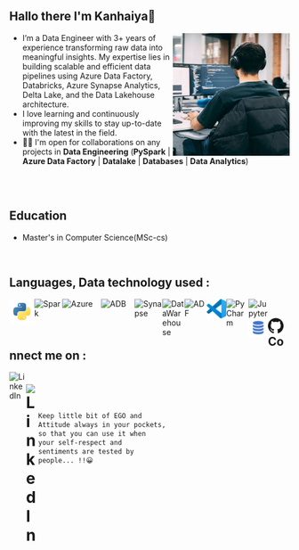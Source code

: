 ## Hallo there I'm Kanhaiya👋

<img align='right' src="https://github.com/kanhataak/iris_prediction_with-tkinter-GUI/blob/master/profilePhoto.jpg" width="210" height="220">

- I’m a Data Engineer with 3+ years of experience transforming raw data into meaningful insights. My expertise lies in building scalable and efficient data pipelines using Azure Data Factory, Databricks, Azure Synapse Analytics, Delta Lake, and the Data Lakehouse architecture.
- I love learning and continuously improving my skills to stay up-to-date with the latest in the field.
- 🤝🏻 I'm open for collaborations on any projects in **Data Engineering** (**PySpark** | **Azure Data Factory** | **Datalake** | **Databases** | **Data Analytics**)
<br/>
<br/>

## Education
- Master's in Computer Science(MSc-cs)
<br/>

## Languages, Data technology used :
<img align="left" alt="Python3" width="45px" src="https://raw.githubusercontent.com/github/explore/80688e429a7d4ef2fca1e82350fe8e3517d3494d/topics/python/python.png" />
<img align="left" alt="Spark" width="50px" src="https://upload.wikimedia.org/wikipedia/commons/f/f3/Apache_Spark_logo.svg" />
<img align="left" alt="Azure" width="70px" src="https://upload.wikimedia.org/wikipedia/commons/a/a8/Microsoft_Azure_Logo.svg" />
<img align="left" alt="ADB" width="60px" src="https://cdn.thenewstack.io/media/2022/04/d5859667-databricks-logo-e1687961608447.png"/>
<img align="left" alt="Synapse" width="50px" src="https://i0.wp.com/prodata.ie/wp-content/uploads/2020/12/AzureSynapseAnalytics-1.png?w=824&ssl=1"/>
<img align="left" alt="DataWarehouse" width="40px" src="https://symbols.getvecta.com/stencil_27/40_data-warehouse.98ec68517c.svg" />
<img align="left" alt="ADF" width="40px" src="https://symbols.getvecta.com/stencil_28/27_data-factory.8004c08598.svg" />
<img align="left" alt="Visual Studio Code" width="35px" src="https://raw.githubusercontent.com/github/explore/80688e429a7d4ef2fca1e82350fe8e3517d3494d/topics/visual-studio-code/visual-studio-code.png"/>
<img align="left" alt="PyCharm" width="40px" src="https://external-preview.redd.it/68RuLLrsBdxbVJLxm3py3YoK6zX0aPIv3qttEhkb0_4.jpg?auto=webp&s=e2c12b1dc5be819f2f076f46454912a3c4bc3f2d"/>
<img align="left" alt="Jupyter" width="40px" src="https://avatars1.githubusercontent.com/u/25869250?s=200&v=4" />
<img align="left" alt="SQL" width="35px" src="https://raw.githubusercontent.com/github/explore/80688e429a7d4ef2fca1e82350fe8e3517d3494d/topics/sql/sql.png" />
<img align="left" alt="GitHub" width="28px" src="https://raw.githubusercontent.com/github/explore/78df643247d429f6cc873026c0622819ad797942/topics/github/github.png" />
<br />
<br />

## Connect me on :
[<img align="left" alt="LinkedIn" width="30px" src="https://banner2.cleanpng.com/20180529/str/avpsm7w6e.webp" />][linkedin]
# [<img align="left" alt="LinkedIn" width="22px" src="https://cdn.jsdelivr.net/npm/simple-icons@v3/icons/gmail.svg" />][gmail]


[linkedin]: https://www.linkedin.com/in/kanhaiya-k-835ab418b/
[gmail]: https://mail.google.com/mail/u/0/?view=cm&fs=1&to=kanhataak97@gmail.com.com&su=SUBJECT&body=BODY&tf=1
<br/>
<br/>
```
Keep little bit of EGO and
Attitude always in your pockets,
so that you can use it when
your self-respect and
sentiments are tested by
people... !!😀
```
